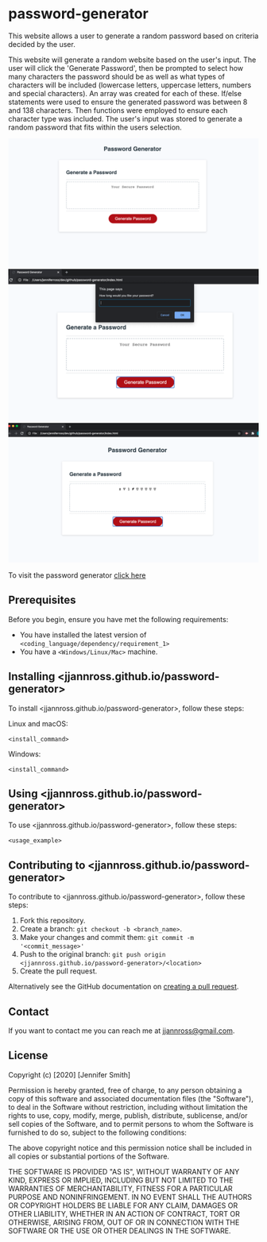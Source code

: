 # password-generator
This website allows a user to generate a random password based on criteria decided by the user. 

This website will generate a random website based on the user's input. The user will click the 'Generate Password', then be prompted to select how many characters the password should be as well as what types of characters will be included (lowercase letters, uppercase letters, numbers and special characters). An array was created for each of these. If/else statements were used to ensure the generated password was between 8 and 138 characters. Then functions were employed to ensure each character type was included. The user's input was stored to generate a random password that fits within the users selection. 

![start](images/1.png)
![selecting characters](images/2.png)
![generated password](images/3.png)

To visit the password generator [click here](https://github.com/jjannross/password-generator)

## Prerequisites

Before you begin, ensure you have met the following requirements:

* You have installed the latest version of `<coding_language/dependency/requirement_1>`
* You have a `<Windows/Linux/Mac>` machine. 


## Installing <jjannross.github.io/password-generator>

To install <jjannross.github.io/password-generator>, follow these steps:

Linux and macOS:
```
<install_command>
```

Windows:
```
<install_command>
```
## Using <jjannross.github.io/password-generator>

To use <jjannross.github.io/password-generator>, follow these steps:

```
<usage_example>
```


## Contributing to <jjannross.github.io/password-generator>
To contribute to <jjannross.github.io/password-generator>, follow these steps:

1. Fork this repository.
2. Create a branch: `git checkout -b <branch_name>`.
3. Make your changes and commit them: `git commit -m '<commit_message>'`
4. Push to the original branch: `git push origin <jjannross.github.io/password-generator>/<location>`
5. Create the pull request.

Alternatively see the GitHub documentation on [creating a pull request](https://help.github.com/en/github/collaborating-with-issues-and-pull-requests/creating-a-pull-request).


## Contact

If you want to contact me you can reach me at <jjannross@gmail.com>.


## License
Copyright (c) [2020] [Jennifer Smith]

Permission is hereby granted, free of charge, to any person obtaining a copy
of this software and associated documentation files (the "Software"), to deal
in the Software without restriction, including without limitation the rights
to use, copy, modify, merge, publish, distribute, sublicense, and/or sell
copies of the Software, and to permit persons to whom the Software is
furnished to do so, subject to the following conditions:

The above copyright notice and this permission notice shall be included in all
copies or substantial portions of the Software.

THE SOFTWARE IS PROVIDED "AS IS", WITHOUT WARRANTY OF ANY KIND, EXPRESS OR
IMPLIED, INCLUDING BUT NOT LIMITED TO THE WARRANTIES OF MERCHANTABILITY,
FITNESS FOR A PARTICULAR PURPOSE AND NONINFRINGEMENT. IN NO EVENT SHALL THE
AUTHORS OR COPYRIGHT HOLDERS BE LIABLE FOR ANY CLAIM, DAMAGES OR OTHER
LIABILITY, WHETHER IN AN ACTION OF CONTRACT, TORT OR OTHERWISE, ARISING FROM,
OUT OF OR IN CONNECTION WITH THE SOFTWARE OR THE USE OR OTHER DEALINGS IN THE
SOFTWARE.